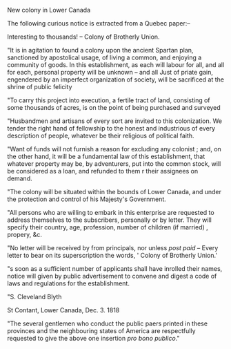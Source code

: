 New colony in Lower CanadaThe following curious notice is extracted from a Quebec
                    paper:–Interesting to thousands! – Colony of Brotherly
                         Union."It is in agitation to found a colony upon the ancient Spartan plan,
                    sanctioned by apostolical usage, of living a common, and enjoying a
                    community of goods. In this establishment, as each will labour for all, and
                    all for each, personal property will be unknown – and all Just of
                        priate gain, engendered by an imperfect organization of
                    society, will be sacrificed at the shrine of public felicity"To carry this project into execution, a fertile tract of land, consisting
                    of some thousands of acres, is on the point of being purchased and
                    surveyed"Husbandmen and artisans of every sort are invited to this colonization. We
                    tender the right hand of fellowship to the honest and
                    industrious of every description of people, whatever be their
                    religious of political faith."Want of funds will not furnish a reason for excluding any
                    colonist ; and, on the other hand, it will be a fundamental law of this
                    establishment, that whatever property may be, by adventurers, put into the
                    common stock, will be considered as a loan, and refunded to them r
                    their assignees on demand."The colony will be situated within the bounds of Lower Canada, and under
                    the protection and control of his Majesty's Government."All persons who are willing to embark in this enterprise are
                    requested to address themselves to the subscribers, personally
                    or by letter. They will specify their country, age, profession, number of
                    children (if married) , propery, &c."No letter will be received by from principals, nor unless *post paid* – Every letter to bear on its superscription the words, ' Colony of Brotherly Union.'"s soon as a sufficient number of applicants shall have inrolled their
                    names, notice will given by public advertisement to convene and digest a
                    code of laws and regulations for the establishment."S. Cleveland BlythSt Contant, Lower Canada, Dec. 3. 1818"The several gentlemen who conduct the public paers printed in
                    these provinces and the neighbouring states of America are respectfully
                    requested to give the above one insertion *pro bono
                        publico*."
